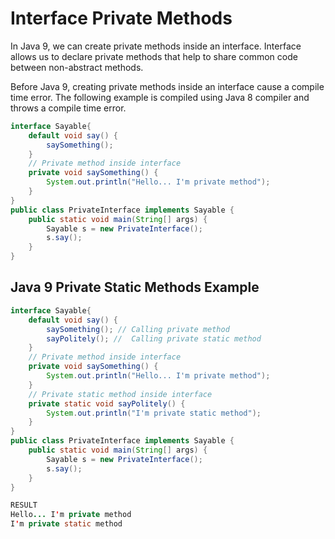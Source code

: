 # Interface Private Methods

In Java 9, we can create private methods inside an interface. Interface allows us to declare private methods that help to share common code between non-abstract methods.

Before Java 9, creating private methods inside an interface cause a compile time error. The following example is compiled using Java 8 compiler and throws a compile time error.

```java
interface Sayable{  
    default void say() {  
        saySomething();  
    }  
    // Private method inside interface  
    private void saySomething() {  
        System.out.println("Hello... I'm private method");  
    }  
}  
public class PrivateInterface implements Sayable {  
    public static void main(String[] args) {  
        Sayable s = new PrivateInterface();  
        s.say();  
    }  
}  
```

## Java 9 Private Static Methods Example

```java
interface Sayable{  
    default void say() {  
        saySomething(); // Calling private method  
        sayPolitely(); //  Calling private static method  
    }  
    // Private method inside interface  
    private void saySomething() {  
        System.out.println("Hello... I'm private method");  
    }  
    // Private static method inside interface  
    private static void sayPolitely() {  
        System.out.println("I'm private static method");  
    }  
}  
public class PrivateInterface implements Sayable {  
    public static void main(String[] args) {  
        Sayable s = new PrivateInterface();  
        s.say();  
    }  
}

RESULT
Hello... I'm private method
I'm private static method
```



